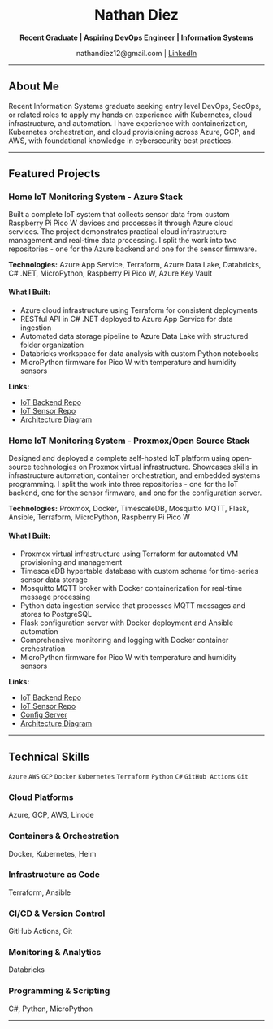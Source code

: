 <div align="center">

# Nathan Diez
**Recent Graduate | Aspiring DevOps Engineer | Information Systems**

nathandiez12@&zwnj;gmail.com | [LinkedIn](https://www.linkedin.com/in/nathandiez/) 

</div>

---

## About Me

Recent Information Systems graduate seeking entry level DevOps, SecOps, or related roles to apply my hands on experience with Kubernetes, cloud infrastructure, and automation. I have experience with containerization, Kubernetes orchestration, and cloud provisioning across Azure, GCP, and AWS, with foundational knowledge in cybersecurity best practices.

---

## Featured Projects

### Home IoT Monitoring System - Azure Stack

Built a complete IoT system that collects sensor data from custom Raspberry Pi Pico W devices and processes it through Azure cloud services. The project demonstrates practical cloud infrastructure management and real-time data processing. I split the work into two repositories - one for the Azure backend and one for the sensor firmware.

**Technologies:** Azure App Service, Terraform, Azure Data Lake, Databricks, C# .NET, MicroPython, Raspberry Pi Pico W, Azure Key Vault

#### What I Built:
- Azure cloud infrastructure using Terraform for consistent deployments
- RESTful API in C# .NET deployed to Azure App Service for data ingestion
- Automated data storage pipeline to Azure Data Lake with structured folder organization
- Databricks workspace for data analysis with custom Python notebooks
- MicroPython firmware for Pico W with temperature and humidity sensors

**Links:**
- [IoT Backend Repo](https://github.com/nathandiez/iots6_net)
- [IoT Sensor Repo](https://github.com/nathandiez/picosensor_net)
- [Architecture Diagram](https://github.com/nathandiez/nathandiez/blob/main/architecture.md)


### Home IoT Monitoring System - Proxmox/Open Source Stack
Designed and deployed a complete self-hosted IoT platform using open-source technologies on Proxmox virtual infrastructure. Showcases skills in infrastructure automation, container orchestration, and embedded systems programming. I split the work into three repositories - one for the IoT backend, one for the sensor firmware, and one for the configuration server.

**Technologies:** Proxmox, Docker, TimescaleDB, Mosquitto MQTT, Flask, Ansible, Terraform, MicroPython, Raspberry Pi Pico W

#### What I Built:
- Proxmox virtual infrastructure using Terraform for automated VM provisioning and management
- TimescaleDB hypertable database with custom schema for time-series sensor data storage
- Mosquitto MQTT broker with Docker containerization for real-time message processing
- Python data ingestion service that processes MQTT messages and stores to PostgreSQL
- Flask configuration server with Docker deployment and Ansible automation
- Comprehensive monitoring and logging with Docker container orchestration
- MicroPython firmware for Pico W with temperature and humidity sensors

**Links:**
- [IoT Backend Repo](https://github.com/nathandiez/iots6)
- [IoT Sensor Repo](https://github.com/nathandiez/picosensor_net) 
- [Config Server](https://github.com/nathandiez/prox_serveconfig)
- [Architecture Diagram](https://github.com/nathandiez/nathandiez/blob/main/architecture2.md)

---

## Technical Skills

`Azure` `AWS` `GCP` `Docker` `Kubernetes` `Terraform` `Python` `C#` `GitHub Actions` `Git`

### Cloud Platforms
Azure, GCP, AWS, Linode

### Containers & Orchestration
Docker, Kubernetes, Helm

### Infrastructure as Code
Terraform, Ansible

### CI/CD & Version Control
GitHub Actions, Git

### Monitoring & Analytics
Databricks

### Programming & Scripting
C#, Python, MicroPython

---
